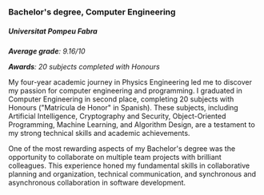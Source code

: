 ### Bachelor's degree, Computer Engineering

##### Universitat Pompeu Fabra

_**Average grade**: 9.16/10_

_**Awards**: 20 subjects completed with Honours_

My four-year academic journey in Physics Engineering led me to discover my passion for computer engineering and programming. I graduated in Computer Engineering in second place, completing 20 subjects with Honours ("Matrícula de Honor" in Spanish). These subjects, including Artificial Intelligence, Cryptography and Security, Object-Oriented Programming, Machine Learning, and Algorithm Design, are a testament to my strong technical skills and academic achievements.

One of the most rewarding aspects of my Bachelor's degree was the opportunity to collaborate on multiple team projects with brilliant colleagues. This experience honed my fundamental skills in collaborative planning and organization, technical communication, and synchronous and asynchronous collaboration in software development.
